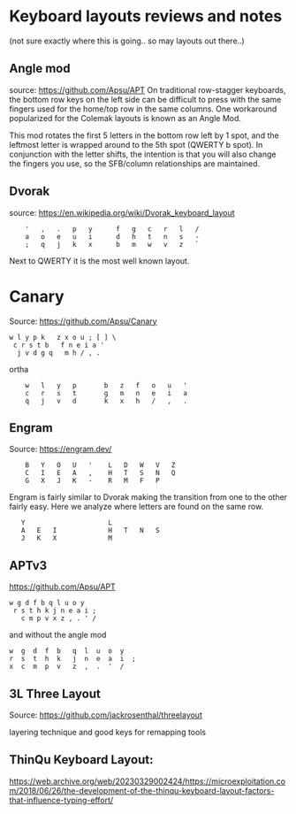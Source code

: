 # Keyboard layouts reviews and notes

(not sure exactly where this is going.. so may layouts out there..)



## Angle mod
source: https://github.com/Apsu/APT
On traditional row-stagger keyboards, the bottom row keys on the left side can be difficult to press with the same fingers used for the home/top row in the same columns. One workaround popularized for the Colemak layouts is known as an Angle Mod.

This mod rotates the first 5 letters in the bottom row left by 1 spot, and the leftmost letter is wrapped around to the 5th spot (QWERTY b spot). In conjunction with the letter shifts, the intention is that you will also change the fingers you use, so the SFB/column relationships are maintained.



## Dvorak
source: https://en.wikipedia.org/wiki/Dvorak_keyboard_layout

```
    '   ,   .   p   y      f   g   c   r   l   /
    a   o   e   u   i      d   h   t   n   s   -
    ;   q   j   k   x      b   m   w   v   z   `
```

Next to QWERTY it is the most well known layout. 


# Canary
Source: https://github.com/Apsu/Canary

```
w l y p k   z x o u ; [ ] \
 c r s t b   f n e i a '
  j v d g q   m h / , .
```

ortha

```
    w   l   y   p       b   z   f   o   u   '
    c   r   s   t       g   m   n   e   i   a
    q   j   v   d       k   x   h   /   ,   . 
```

## Engram 
Source: https://engram.dev/

```
    B   Y   O   U   '    L   D   W   V   Z
    C   I   E   A   ,    H   T   S   N   Q
    G   X   J   K   -    R   M   F   P
```

Engram is fairly similar to Dvorak making the transition from one to the other fairly easy. Here we analyze where letters are found on the same row.

```
   Y                     L
   A   E   I             H   T   N   S
   J   K   X             M
```



## APTv3
https://github.com/Apsu/APT

    w g d f b q l u o y
     r s t h k j n e a i ;
       c m p v x z , . ' /

and without the angle mod

    w  g  d  f  b   q  l  u  o  y
    r  s  t  h  k   j  n  e  a  i  ;
    x  c  m  p  v   z  ,  .  '  /



## 3L Three Layout
Source: https://github.com/jackrosenthal/threelayout

layering technique and good keys for remapping tools


## ThinQu Keyboard Layout:


https://web.archive.org/web/20230329002424/https://microexploitation.com/2018/06/26/the-development-of-the-thinqu-keyboard-layout-factors-that-influence-typing-effort/